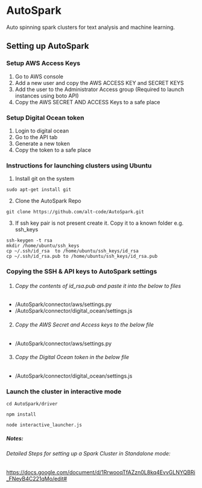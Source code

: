 # AutoSpark

Auto spinning spark clusters for text analysis and machine learning.

## Setting up AutoSpark

### Setup AWS Access Keys
1. Go to AWS console
2. Add a new user and copy the AWS ACCESS KEY and SECRET KEYS
3. Add the user to the Administrator Access group (Required to launch instances using boto API)
4. Copy the AWS SECRET AND ACCESS Keys to a safe place

### Setup Digital Ocean token
1. Login to digital ocean
2. Go to the API tab
3. Generate a new token
4. Copy the token to a safe place

### Instructions for launching clusters using Ubuntu
1. Install git on the system
```
sudo apt-get install git
```

2. Clone the AutoSpark Repo
```
git clone https://github.com/alt-code/AutoSpark.git
```

3. If ssh key pair is not present create it. Copy it to a known folder e.g. ssh_keys
```
ssh-keygen -t rsa
mkdir /home/ubuntu/ssh_keys
cp ~/.ssh/id_rsa  to /home/ubuntu/ssh_keys/id_rsa
cp ~/.ssh/id_rsa.pub to /home/ubuntu/ssh_keys/id_rsa.pub
```

### Copying the SSH & API keys to AutoSpark settings

1. ###### Copy the contents of id_rsa.pub and paste it into the below to files
  - /AutoSpark/connector/aws/settings.py
  - /AutoSpark/connector/digital_ocean/settings.js

2. ###### Copy the AWS Secret and Access keys to the below file
  - /AutoSpark/connector/aws/settings.py

3. ###### Copy the Digital Ocean token in the below file
  - /AutoSpark/connector/digital_ocean/settings.js

### Launch the cluster in interactive mode

```
cd AutoSpark/driver

npm install

node interactive_launcher.js
```

##### Notes:
###### Detailed Steps for setting up a Spark Cluster in Standalone mode:

https://docs.google.com/document/d/1RrwooqTfAZzn0L8kq4EvvGLNYQBRi_FNeyB4C221qMo/edit#
